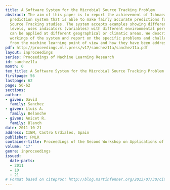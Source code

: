 ```yaml
---
title: A Software System for the Microbial Source Tracking Problem
abstract: The aim of this paper is to report the achievement of Ichnaea, a fully computer-based
  prediction system that is able to make fairly accurate predictions for Microbial
  Source Tracking studies. The system accepts examples showing different concentration
  levels, uses indicators (variables) with different environmental persistence, and
  can be applied at different geographical or climatic areas. We describe the inner
  workings of the system and report on the specific problems and challenges arisen
  from the machine learning point of view and how they have been addressed.
pdf: http://proceedings.mlr.press/v17/sanchez11a/sanchez11a.pdf
layout: inproceedings
series: Proceedings of Machine Learning Research
id: sanchez11a
month: 0
tex_title: A Software System for the Microbial Source Tracking Problem
firstpage: 56
lastpage: 62
page: 56-62
sections: 
author:
- given: David
  family: Sanchez
- given: Lluis A.
  family: Belanche
- given: Anicet R.
  family: Blanch
date: 2011-10-21
address: CIEM, Castro Urdiales, Spain
publisher: PMLR
container-title: Proceedings of the Second Workshop on Applications of Pattern Analysis
volume: '17'
genre: inproceedings
issued:
  date-parts:
  - 2011
  - 10
  - 21
# Format based on citeproc: http://blog.martinfenner.org/2013/07/30/citeproc-yaml-for-bibliographies/
---
```

